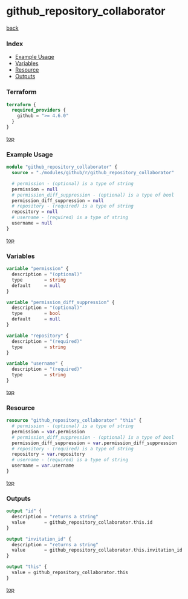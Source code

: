 # github_repository_collaborator

[back](../github.md)

### Index

- [Example Usage](#example-usage)
- [Variables](#variables)
- [Resource](#resource)
- [Outputs](#outputs)

### Terraform

```terraform
terraform {
  required_providers {
    github = ">= 4.6.0"
  }
}
```

[top](#index)

### Example Usage

```terraform
module "github_repository_collaborator" {
  source = "./modules/github/r/github_repository_collaborator"

  # permission - (optional) is a type of string
  permission = null
  # permission_diff_suppression - (optional) is a type of bool
  permission_diff_suppression = null
  # repository - (required) is a type of string
  repository = null
  # username - (required) is a type of string
  username = null
}
```

[top](#index)

### Variables

```terraform
variable "permission" {
  description = "(optional)"
  type        = string
  default     = null
}

variable "permission_diff_suppression" {
  description = "(optional)"
  type        = bool
  default     = null
}

variable "repository" {
  description = "(required)"
  type        = string
}

variable "username" {
  description = "(required)"
  type        = string
}
```

[top](#index)

### Resource

```terraform
resource "github_repository_collaborator" "this" {
  # permission - (optional) is a type of string
  permission = var.permission
  # permission_diff_suppression - (optional) is a type of bool
  permission_diff_suppression = var.permission_diff_suppression
  # repository - (required) is a type of string
  repository = var.repository
  # username - (required) is a type of string
  username = var.username
}
```

[top](#index)

### Outputs

```terraform
output "id" {
  description = "returns a string"
  value       = github_repository_collaborator.this.id
}

output "invitation_id" {
  description = "returns a string"
  value       = github_repository_collaborator.this.invitation_id
}

output "this" {
  value = github_repository_collaborator.this
}
```

[top](#index)